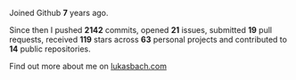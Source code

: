 Joined Github **7** years ago.

Since then I pushed **2142** commits, opened **21** issues, submitted **19** pull requests, received **119** stars across **63** personal projects and contributed to **14** public repositories.

Find out more about me on [lukasbach.com](https://lukasbach.com)
